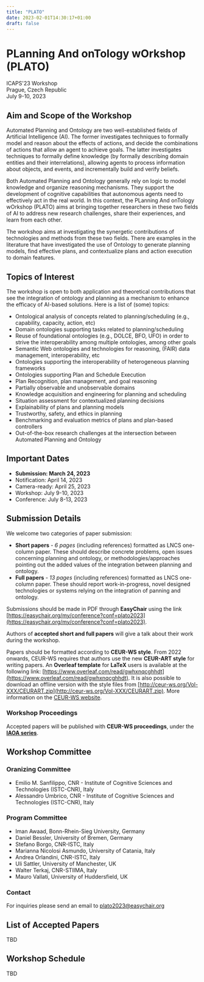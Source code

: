 ```yaml
---
title: "PLATO"
date: 2023-02-01T14:30:17+01:00
draft: false
---
```



# PLanning And onTology wOrkshop (PLATO)

ICAPS'23 Workshop \
Prague, Czech Republic \
July 9-10, 2023

## Aim and Scope of the Workshop

Automated Planning and Ontology are two well-established fields of Artificial Intelligence (AI). The former investigates techniques to formally model and reason about the effects of actions, and decide the combinations of actions that allow an agent to achieve goals. The latter investigates techniques to formally define knowledge (by formally describing domain entities and their interrelations), allowing agents to process information about objects, and events, and incrementally build and verify beliefs. 

Both Automated Planning and Ontology generally rely on logic to model knowledge and organize reasoning mechanisms. They support the development of cognitive capabilities that autonomous agents need to effectively act in the real world. In this context, the PLanning And onTology wOrkshop (PLATO) aims at bringing together researchers in these two fields of AI to address new research challenges, share their experiences, and learn from each other. 

The workshop aims at investigating the synergetic contributions of technologies and methods from these two fields. There are examples in the literature that have investigated the use of Ontology to generate planning models, find effective plans, and contextualize plans and action execution to domain features. 

## Topics of Interest

The workshop is open to both application and theoretical contributions that see the integration of ontology and planning as a mechanism to enhance the efficacy of AI-based solutions. Here is a list of (some) topics: 

- Ontological analysis of concepts related to planning/scheduling (e.g., capability, capacity, action, etc)
- Domain ontologies supporting tasks related to planning/scheduling
- Reuse of foundational ontologies (e.g., DOLCE, BFO, UFO) in order to strive the interoperability among multiple ontologies, among other goals
- Semantic Web ontologies and technologies for reasoning, (FAIR) data management, interoperability, etc
- Ontologies supporting the interoperability of heterogeneous planning frameworks
- Ontologies supporting Plan and Schedule Execution
- Plan Recognition, plan management, and goal reasoning
- Partially observable and unobservable domains
- Knowledge acquisition and engineering for planning and scheduling
- Situation assessment for contextualized planning decisions
- Explainability of plans and planning models
- Trustworthy, safety, and ethics in planning
- Benchmarking and evaluation metrics of plans and plan-based controllers
- Out-of-the-box research challenges at the intersection between Automated Planning and Ontology


## Important Dates

- **Submission: March 24, 2023**
- Notification: April 14, 2023
- Camera-ready: April 25, 2023
- Workshop: July 9-10, 2023
- Conference: July 8-13, 2023

## Submission Details

We welcome two categories of paper submission:
- **Short papers** - _6 pages_ (including references) formatted as LNCS one-column paper. These should describe concrete problems, open issues concerning planning and ontology, or methodologies/approaches pointing out the added values of the integration between planning and ontology.
- **Full papers** - _13 pages_ (including references) formatted as LNCS one-column paper. These should report work-in-progress, novel designed technologies or systems relying on the integration of panning and ontology.


Submissions should be made in PDF through **EasyChair** using the link [https://easychair.org/my/conference?conf=plato2023](https://easychair.org/my/conference?conf=plato2023).

Authors of **accepted short and full papers** will give a talk about their work during the workshop. 

Papers should be formatted according to **CEUR-WS style**. From 2022 onwards, CEUR-WS requires that authors use the new **CEUR-ART style** for writing papers. An **Overleaf template** for **LaTeX** users is available at the following link: [https://www.overleaf.com/read/gwhxnqcghhdt](https://www.overleaf.com/read/gwhxnqcghhdt). It is also possible to download an offline version with the style files from [http://ceur-ws.org/Vol-XXX/CEURART.zip](http://ceur-ws.org/Vol-XXX/CEURART.zip). More information on the [CEUR-WS website](http://ceur-ws.org/index.html).

### Workshop Proceedings

Accepted papers will be published with **CEUR-WS proceedings**, under the [**IAOA series**](https://ceur-ws.org/iaoa.html). 


## Workshop Committee

### Oranizing Committee

- Emilio M. Sanfilippo, CNR - Institute of Cognitive Sciences and Technologies (ISTC-CNR), Italy
- Alessandro Umbrico, CNR - Institute of Cognitive Sciences and Technologies (ISTC-CNR), Italy

### Program Committee

- Iman Awaad, Bonn-Rhein-Sieg University, Germany
- Daniel Bessler, University of Bremen, Germany
- Stefano Borgo, CNR-ISTC, Italy
- Marianna Nicolosi Asmundo, University of Catania, Italy
- Andrea Orlandini, CNR-ISTC, Italy
- Uli Sattler, University of Manchester, UK
- Walter Terkaj, CNR-STIIMA, Italy
- Mauro Vallati, University of Huddersfield, UK

### Contact

For inquiries please send an email to <plato2023@easychair.org>


## List of Accepted Papers

TBD

## Workshop Schedule

TBD


